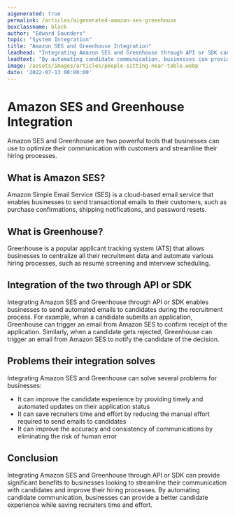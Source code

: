 ```yaml
---
aigenerated: true
permalink: /articles/aigenerated-amazon-ses-greenhouse
boxclassname: black
author: "Edward Saunders"
topic: "System Integration"
title: "Amazon SES and Greenhouse Integration"
leadhead: "Integrating Amazon SES and Greenhouse through API or SDK can provide significant benefits to businesses looking to streamline their communication with candidates and improve their hiring processes"
leadtext: "By automating candidate communication, businesses can provide a better candidate experience while saving recruiters time and effort."
image: /assets/images/articles/people-sitting-near-table.webp
date: '2022-07-13 00:00:00'
---
```

<div class="arttext">    <h1>Amazon SES and Greenhouse Integration</h1>
    <p>Amazon SES and Greenhouse are two powerful tools that businesses can use to optimize their communication with customers and streamline their hiring processes.</p>
    <h2>What is Amazon SES?</h2>
    <p>Amazon Simple Email Service (SES) is a cloud-based email service that enables businesses to send transactional emails to their customers, such as purchase confirmations, shipping notifications, and password resets.</p>
    <h2>What is Greenhouse?</h2>
    <p>Greenhouse is a popular applicant tracking system (ATS) that allows businesses to centralize all their recruitment data and automate various hiring processes, such as resume screening and interview scheduling.</p>
    <h2>Integration of the two through API or SDK</h2>
    <p>Integrating Amazon SES and Greenhouse through API or SDK enables businesses to send automated emails to candidates during the recruitment process. For example, when a candidate submits an application, Greenhouse can trigger an email from Amazon SES to confirm receipt of the application. Similarly, when a candidate gets rejected, Greenhouse can trigger an email from Amazon SES to notify the candidate of the decision.</p>
    <h2>Problems their integration solves</h2>
    <p>Integrating Amazon SES and Greenhouse can solve several problems for businesses:</p>
    <ul>
      <li>It can improve the candidate experience by providing timely and automated updates on their application status</li>
      <li>It can save recruiters time and effort by reducing the manual effort required to send emails to candidates</li>
      <li>It can improve the accuracy and consistency of communications by eliminating the risk of human error</li>
    </ul>
    <h2>Conclusion</h2>
    <p>Integrating Amazon SES and Greenhouse through API or SDK can provide significant benefits to businesses looking to streamline their communication with candidates and improve their hiring processes. By automating candidate communication, businesses can provide a better candidate experience while saving recruiters time and effort.</p>
</div>